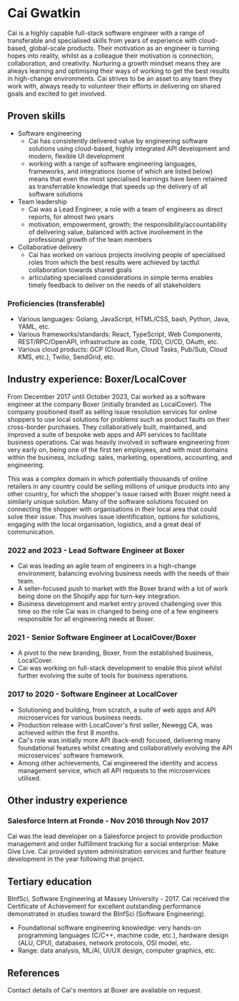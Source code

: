 # Cai Gwatkin

Cai is a highly capable full-stack software engineer with a range of transferable and specialised skills from years of experience with cloud-based, global-scale products.
Their motivation as an engineer is turning hopes into reality, whilst as a colleague their motivation is connection, collaboration, and creativity.
Nurturing a growth mindset means they are always learning and optimising their ways of working to get the best results in high-change environments.
Cai strives to be an asset to any team they work with, always ready to volunteer their efforts in delivering on shared goals and excited to get involved.

## Proven skills

- Software engineering
  - Cai has consistently delivered value by engineering software solutions using cloud-based, highly integrated API development and modern, flexible UI development
  - working with a range of software engineering languages, frameworks, and integrations (some of which are listed below) means that even the most specialised learnings have been retained as transferrable knowledge that speeds up the delivery of all software solutions
- Team leadership
  - Cai was a Lead Engineer, a role with a team of engineers as direct reports, for almost two years
  - motivation, empowerment, growth; the responsibility/accountability of delivering value, balanced with active involvement in the professional growth of the team members
- Collaborative delivery
  - Cai has worked on various projects involving people of specialised roles from which the best results were achieved by tactful collaboration towards shared goals
  - articulating specialised considerations in simple terms enables timely feedback to deliver on the needs of all stakeholders

### Proficiencies (transferable)

- Various languages: Golang, JavaScript, HTML/CSS, bash, Python, Java, YAML, etc.
- Various frameworks/standards: React, TypeScript, Web Components, REST/RPC/OpenAPI, infrastructure as code, TDD, CI/CD, OAuth, etc.
- Various cloud products: GCP (Cloud Run, Cloud Tasks, Pub/Sub, Cloud KMS, etc.), Twilio, SendGrid, etc.

## Industry experience: Boxer/LocalCover

From December 2017 until October 2023, Cai worked as a software engineer at the company Boxer (initially branded as LocalCover).
The company positioned itself as selling issue resolution services for online shoppers to use local solutions for problems such as product faults on their cross-border purchases.
They collaboratively built, maintained, and improved a suite of bespoke web apps and API services to facilitate business operations.
Cai was heavily involved in software engineering from very early on, being one of the first ten employees, and with most domains within the business, including: sales, marketing, operations, accounting, and engineering.

This was a complex domain in which potentially thousands of online retailers in any country could be selling millions of unique products into any other country, for which the shopper's issue raised with Boxer might need a similarly unique solution.
Many of the software solutions focused on connecting the shopper with organisations in their local area that could solve their issue.
This involves issue identification, options for solutions, engaging with the local organisation, logistics, and a great deal of communication.

### 2022 and 2023 - Lead Software Engineer at Boxer

- Cai was leading an agile team of engineers in a high-change environment, balancing evolving business needs with the needs of their team.
- A seller-focused push to market with the Boxer brand with a lot of work being done on the Shopify app for turn-key integration.
- Business development and market entry proved challenging over this time so the role Cai was in changed to being one of a few engineers responsible for all engineering needs at Boxer.

### 2021 - Senior Software Engineer at LocalCover/Boxer

- A pivot to the new branding, Boxer, from the established business, LocalCover.
- Cai was working on full-stack development to enable this pivot whilst further evolving the suite of tools for business operations.

### 2017 to 2020 - Software Engineer at LocalCover

- Solutioning and building, from scratch, a suite of web apps and API microservices for various business needs.
- Production release with LocalCover's first seller, Newegg CA, was achieved within the first 8 months.
- Cai's role was initially more API (back-end) focused, delivering many foundational features whilst creating and collaboratively evolving the API microservices' software framework.
- Among other achievements, Cai engineered the identity and access management service, which all API requests to the microservices utilised.

## Other industry experience

### Salesforce Intern at Fronde - Nov 2016 through Nov 2017

Cai was the lead developer on a Salesforce project to provide production management and order fulfillment tracking for a social enterprise: Make Give Live.
Cai provided system administration services and further feature development in the year following that project.

## Tertiary education

BInfSci, Software Engineering at Massey University - 2017.
Cai received the Certificate of Achievement for excellent outstanding performance demonstrated in studies toward the BInfSci (Software Engineering).

- Foundational software engineering knowledge: very hands-on programming languages (C/C++, machine code, etc.), hardware design (ALU, CPU), databases, network protocols, OSI model, etc.
- Range: data analysis, ML/AI, UI/UX design, computer graphics, etc.

## References

Contact details of Cai's mentors at Boxer are available on request.
